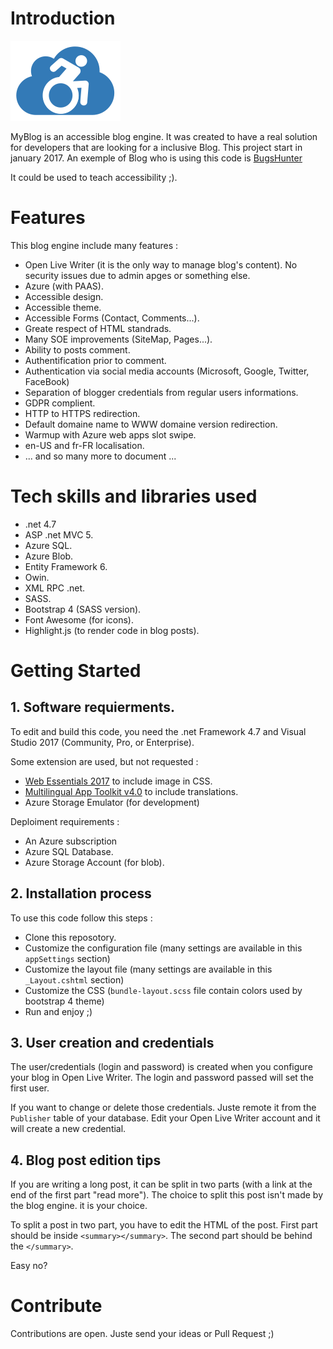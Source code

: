 # Introduction 
![MyBlog](Documentation/Images/Logo.png)

MyBlog is an accessible blog engine.
It was created to have a real solution for developers that are looking for a inclusive Blog.
This project start in january 2017. An exemple of Blog who is using this code is [BugsHunter](https://www.bugshunter.net) 

It could be used to teach accessibility ;).

# Features
This blog engine include many features :
- Open Live Writer (it is the only way to manage blog's content). No security issues due to admin apges or something else.
- Azure (with PAAS).
- Accessible design.
- Accessible theme.
- Accessible Forms (Contact, Comments...).
- Greate respect of HTML standrads.
- Many SOE improvements (SiteMap, Pages...).
- Ability to posts comment.
- Authentification prior to comment.
- Authentication via social media accounts (Microsoft, Google, Twitter, FaceBook)
- Separation of blogger credentials from regular users informations.
- GDPR complient.
- HTTP to HTTPS redirection.
- Default domaine name to WWW domaine version redirection.
- Warmup with Azure web apps slot swipe.
- en-US and fr-FR localisation.
- ... and so many more to document ...

# Tech skills and libraries used
- .net 4.7
- ASP .net MVC 5.
- Azure SQL.
- Azure Blob.
- Entity Framework 6.
- Owin.
- XML RPC .net.
- SASS.
- Bootstrap 4 (SASS version).
- Font Awesome (for icons).
- Highlight.js (to render code in blog posts).

# Getting Started
## 1. Software requierments.

To edit and build this code, you need the .net Framework 4.7 and Visual Studio 2017 (Community, Pro, or Enterprise).

Some extension are used, but not requested :
- [Web Essentials 2017](https://marketplace.visualstudio.com/items?itemName=MadsKristensen.WebExtensionPack2017) to include image in CSS.
- [Multilingual App Toolkit v4.0](https://marketplace.visualstudio.com/items?itemName=MultilingualAppToolkit.MultilingualAppToolkit-18308) to include translations.
- Azure Storage Emulator (for development)

Deploiment requirements :
- An Azure subscription
- Azure SQL Database.
- Azure Storage Account (for blob).

## 2. Installation process
To use this code follow this steps :
- Clone this reposotory.
- Customize the configuration file (many settings are available in this `appSettings` section)
- Customize the layout file (many settings are available in this `_Layout.cshtml` section)
- Customize the CSS (`bundle-layout.scss` file contain colors used by bootstrap 4 theme)
- Run and enjoy ;)

## 3. User creation and credentials
The user/credentials (login and password) is created when you configure your blog in Open Live Writer. The login and password passed will set the first user.

If you want to change or delete those credentials. Juste remote it from the `Publisher` table of your database. Edit your Open Live Writer account and it will create a new credential.

## 4. Blog post edition tips
If you are writing a long post, it can be split in two parts (with a link at the end of the first part "read more"). The choice to split this post isn't made by the blog engine. it is your choice.

To split a post in two part, you have to edit the HTML of the post. First part should be inside `<summary></summary>`. The second part should be behind the `</summary>`.

Easy no?

# Contribute
Contributions are open. Juste send your ideas or Pull Request ;)
